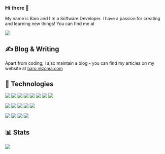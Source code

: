 ### Hi there 👋

My name is Baro and I'm a Software Developer.
I have a passion for creating and learning new things!
You can find me at

[![](https://img.shields.io/badge/Twitter-information?logo=twitter&logoColor=white&color=1DA1F2)](https://twitter.com/dgbao1340)

## ✍ Blog & Writing

Apart from coding, I also maintain a blog - you can find my articles on my website at [baro.rezonia.com](https://baro.rezonia.com/)

## 🔧 Technologies 

![](https://img.shields.io/badge/OS-Windows-informational?style=flat&logo=windows&logoColor=0078D6&labelColor=2f2625)
![](https://img.shields.io/badge/OS-Ubuntu-informational?style=flat&logo=ubuntu&logoColor=E95420&labelColor=2f2625)
![](https://img.shields.io/badge/OS-Android-informational?style=flat&logo=android&logoColor=#3DDC84&labelColor=2f2625)
![](https://img.shields.io/badge/Editor-VSCode-informational?style=flat&logo=visual-studio-code&logoColor=007ACC&labelColor=2f2625)
![](https://img.shields.io/badge/Editor-Neovim-informational?style=flat&logo=neovim&logoColor=57A143&labelColor=2f2625)
![](https://img.shields.io/badge/Shell-Zsh-informational?style=flat&logo=gnu-bash&logoColor=4EAA25&labelColor=2f2625)
![](https://img.shields.io/badge/Tools-Git-informational?style=flat&logo=git&logoColorF05032&labelColor=2f2625)
![](https://img.shields.io/badge/Terminal-HyperJS-informational?style=flat&logo=hyper&logoColor=F05032&labelColor=2f2625)

![](https://img.shields.io/badge/Code-PHP-informational?style=flat&logo=php&logoColor=777BB4&labelColor=2f2625)
![](https://img.shields.io/badge/Code-Typescript-informational?style=flat&logo=typescript&logoColor=3178C6&labelColor=2f2625)
![](https://img.shields.io/badge/Code-JavaScript-informational?style=flat&logo=javascript&logoColor=F7DF1E&labelColor=2f2625)
![](https://img.shields.io/badge/Code-Vue-informational?style=flat&logo=vue.js&logoColor=4FC08D&labelColor=2f2625)
![](https://img.shields.io/badge/Code-AlpineJS-informational?style=flat&logo=alpine.js&logoColor=8BC0D0&labelColor=2f2625)

![](https://img.shields.io/badge/Stack-Laravel-informational?style=flat&logo=laravel&logoColor=FF2D20&labelColor=2f2625)
![](https://img.shields.io/badge/Stack-Livewire-informational?style=flat&logo=livewire&logoColor=4E56A6&labelColor=2f2625)
![](https://img.shields.io/badge/Stack-TailwindCSS-informational?style=flat&logo=tailwind-css&logoColor=06B6D4&labelColor=2f2625)
![](https://img.shields.io/badge/Stack-Ionic-informational?style=flat&logo=ionic&logoColor=3880FF&labelColor=2f2625)

## 📊 Stats

![](https://github-readme-stats.vercel.app/api?username=l3aro&theme=nord&hide_border=false&include_all_commits=true&count_private=false)

<!--
**l3aro/l3aro** is a ✨ _special_ ✨ repository because its `README.md` (this file) appears on your GitHub profile.

Here are some ideas to get you started:

- 🔭 I’m currently working on ...
- 🌱 I’m currently learning ...
- 👯 I’m looking to collaborate on ...
- 🤔 I’m looking for help with ...
- 💬 Ask me about ...
- 📫 How to reach me: ...
- 😄 Pronouns: ...
- ⚡ Fun fact: ...
-->
